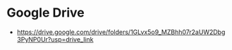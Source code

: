 # Google Drive
- https://drive.google.com/drive/folders/1GLvx5o9_MZBhh07r2aUW2Dbg3PyNP0Ur?usp=drive_link